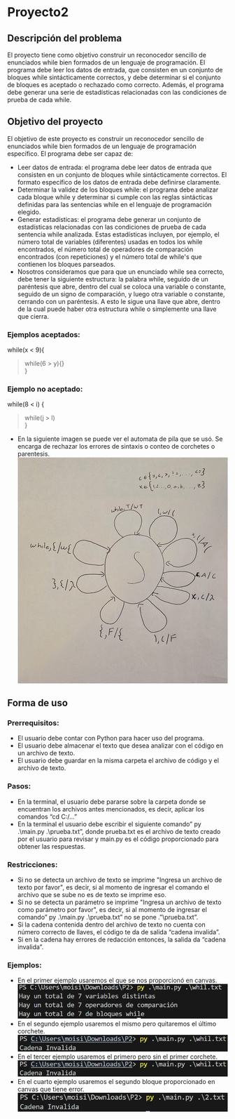 # Proyecto2
## Descripción del problema
El proyecto tiene como objetivo construir un reconocedor sencillo de enunciados while bien formados de un lenguaje de programación. El programa debe leer los datos de entrada, que consisten en un conjunto de bloques while sintácticamente correctos, y debe determinar si el conjunto de bloques es aceptado o rechazado como correcto. Además, el programa debe generar una serie de estadísticas relacionadas con las condiciones de prueba de cada while.
## Objetivo del proyecto
El objetivo de este proyecto es construir un reconocedor sencillo de enunciados while bien formados de un lenguaje de programación específico. El programa debe ser capaz de:
- Leer datos de entrada: el programa debe leer datos de entrada que consisten en un conjunto de bloques while sintácticamente correctos. El formato específico de los datos de entrada debe definirse claramente.
-	Determinar la validez de los bloques while: el programa debe analizar cada bloque while y determinar si cumple con las reglas sintácticas definidas para las sentencias while en el lenguaje de programación elegido.
-	Generar estadísticas: el programa debe generar un conjunto de estadísticas relacionadas con las condiciones de prueba de cada sentencia while analizada. Estas estadísticas incluyen, por ejemplo, el número total de variables (diferentes) usadas en todos los while encontrados, el número total de operadores de comparación encontrados (con repeticiones) y el número total de while's que contienen los bloques parseados.
-	Nosotros consideramos que para que un enunciado while sea correcto, debe tener la siguiente estructura: la palabra while, seguido de un paréntesis que abre, dentro del cual se coloca una variable o constante, seguido de un signo de comparación, y luego otra variable o constante, cerrando con un paréntesis. A esto le sigue una llave que abre, dentro de la cual puede haber otra estructura while o simplemente una llave que cierra.
  ### Ejemplos aceptados:
  while(x < 9){  
  > while(6 > y){}  
  }  
  ### Ejemplo no aceptado:
  while(8 < i) {  
  > while(j > l)  
      }  
-	En la siguiente imagen se puede ver el automata de pila que se usó. Se encarga de rechazar los errores de sintaxis o conteo de corchetes o parentesis.
![imagen1](https://github.com/179786-moises/p2/blob/main/p1.jpg)
## Forma de uso
### Prerrequisitos:
-	El usuario debe contar con Python para hacer uso del programa.
- El usuario debe almacenar el texto que desea analizar con el código en un archivo de texto.
-	El usuario debe guardar en la misma carpeta el archivo de código y el archivo de texto.
### Pasos:
-	En la terminal, el usuario debe pararse sobre la carpeta donde se encuentran los archivos antes mencionados, es decir, aplicar los comandos “cd C:/…”
-	En la terminal el usuario debe escribir el siguiente comando” py .\main.py .\prueba.txt”, donde prueba.txt es el archivo de texto creado por el usuario para revisar y main.py es el código proporcionado para obtener las respuestas.
### Restricciones:
-	Si no se detecta un archivo de texto se imprime "Ingresa un archivo de texto por favor", es decir, si al momento de ingresar el comando el archivo que se sube no es de texto se imprime eso.
-	Si no se detecta un parámetro se imprime "Ingresa un archivo de texto como parámetro por favor", es decir, si al momento de ingresar el comando” py .\main.py .\prueba.txt” no se pone .”\prueba.txt”.
-	Si la cadena contenida dentro del archivo de texto no cuenta con número correcto de llaves, el código te da de salida “cadena invalida”.
-	Si en la cadena hay errores de redacción entonces, la salida da “cadena invalida”.
###  Ejemplos:
-	En el primer ejemplo usaremos el que se nos proporcionó en canvas.
![imagen2](https://github.com/179786-moises/p2/blob/main/1.png)
-	En el segundo ejemplo usaremos el mismo pero quitaremos el último corchete.
![imagen3](https://github.com/179786-moises/p2/blob/main/2.png)
- En el tercer ejemplo usaremos el primero pero sin el primer corchete.
![imagen3](https://github.com/179786-moises/p2/blob/main/2.png)
-	En el cuarto ejemplo usaremos el segundo bloque proporcionado en canvas que tiene error.
![imagen4](https://github.com/179786-moises/p2/blob/main/3.png)
 	

